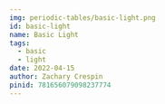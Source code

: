 ```yaml
---
img: periodic-tables/basic-light.png
id: basic-light
name: Basic Light
tags: 
  - basic
  - light
date: 2022-04-15
author: Zachary Crespin
pinid: 781656079098237774
---
```

